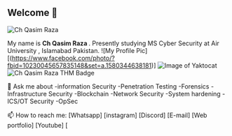 ## Welcome 👋

![Ch Qasim Raza](https://github.com/user-attachments/assets/774ff942-c96e-44a1-b461-0889e38d42bc)

My name is <b>Ch Qasim Raza </b> . Presently studying MS Cyber Security at Air University , Islamabad Pakistan.
![My Profile Pic][(https://www.facebook.com/photo/?fbid=10230045657835148&set=a.1580344638181)]
![Image of Yaktocat](https://octodex.github.com/images/yaktocat.png)
<img src="https://tryhackme-badges.s3.amazonaws.com/skyscanner4u.png" alt="Ch Qasim Raza THM Badge" />

💬 Ask me about 
-information Security
-Penetration Testing
-Forensics
-Infrastructure Security
-Blockchain
-Network Security
-System hardening
-ICS/OT Security
-OpSec

📫 How to reach me:
[Whatsapp]
[instagram]
[Discord]
[E-mail]
[Web portfolio]
[Youtube]
[
<!--
**skyscanner4u/skyscanner4u** is a ✨ _special_ ✨ repository because its `README.md` (this file) appears on your GitHub profile.

Here are some ideas to get you started:

- 🔭 I’m currently working on ...
- 🌱 I’m currently learning ...
- 👯 I’m looking to collaborate on ...
- 🤔 I’m looking for help with ...
- 💬 Ask me about ...
- 📫 How to reach me: ...
- 😄 Pronouns: ...
- ⚡ Fun fact: ...
-->
